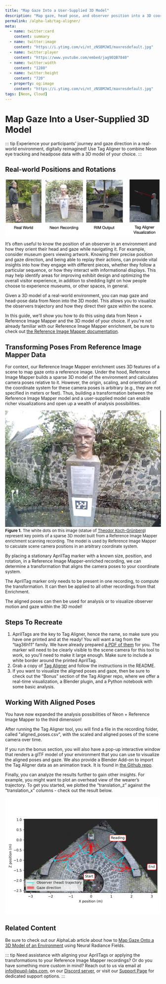 ```yaml
---
title: "Map Gaze Into a User-Supplied 3D Model"
description: "Map gaze, head pose, and observer position into a 3D coordinate system of your choice using our Tag Aligner tool."
permalink: /alpha-lab/tag-aligner/
meta:
  - name: twitter:card
    content: summary
  - name: twitter:image
    content: "https://i.ytimg.com/vi/nt_zNSBMJWI/maxresdefault.jpg"
  - name: twitter:player
    content: "https://www.youtube.com/embed/jag9EQB7840"
  - name: twitter:width
    content: "1280"
  - name: twitter:height
    content: "720"
  - property: og:image
    content: "https://i.ytimg.com/vi/nt_zNSBMJWI/maxresdefault.jpg"
tags: [Neon, Cloud]
---
```


<script setup>
import TagLinks from '@components/TagLinks.vue'
</script>

# Map Gaze Into a User-Supplied 3D Model

<TagLinks :tags="$frontmatter.tags" />

<Youtube src="jag9EQB7840"/>

::: tip
Experience your participants' journey and gaze direction in a real-world environment, digitally reimagined! Use Tag Aligner to combine Neon eye tracking and headpose data with a 3D model of your choice.
:::

## Real-world Positions and Rotations

![Comparison of the different ways to project Neon data into various coordinate systems](./coord-sys-comparisons.png)

It’s often useful to know the position of an observer in an environment and how they orient their head and gaze while navigating it. For example, consider museum goers viewing artwork. Knowing their precise position and gaze direction, and being able to replay their actions, can provide vital insights into how they engage with different pieces, whether they follow a particular sequence, or how they interact with informational displays. This may help identify areas for improving exhibit design and optimizing the overall visitor experience, in addition to shedding light on how people choose to experience museums, or other spaces, in general.

Given a 3D model of a real-world environment, you can map gaze and head-pose data from Neon into the 3D model. This allows you to visualize the observers trajectory and how they direct their gaze within the scene.

In this guide, we'll show you how to do this using data from Neon + Reference Image Mapper and the 3D model of your choice. If you're not already familiar with our Reference Image Mapper enrichment, be sure to check out [the Reference Image Mapper documentation](https://docs.pupil-labs.com/neon/pupil-cloud/enrichments/reference-image-mapper/).

## Transforming Poses From Reference Image Mapper Data

For context, our Reference Image Mapper enrichment uses 3D features of a scene to map gaze onto a reference image. Under the hood, Reference Image Mapper builds a sparse 3D model of the environment and calculates camera poses relative to it. However, the origin, scaling, and orientation of the coordinate system for these camera poses is arbitrary (e.g., they are not specified in meters or feet). Thus, building a transformation between the Reference Image Mapper model and a user-supplied model can enable richer visualizations and open up a wealth of analysis possibilities.

![Depiction of the sparse 3D model produced by our Reference Image Mapper](./rim_3d_model.png)
<font size=2><b>Figure 1.</b> The white dots on this image (statue of <a href="https://en.wikipedia.org/wiki/Theodor_Koch-Grunberg">Theodor Koch-Grünberg</a>) represent key points of a sparse 3D model built from a Reference Image Mapper enrichment scanning recording. The model is used by Reference Image Mapper to calculate scene camera positions in an arbitrary coordinate system.</font>

By placing a stationary AprilTag marker with a known size, position, and rotation, in a Reference Image Mapper-enriched recording, we can determine a transformation that aligns the camera poses to your coordinate system.

The AprilTag marker only needs to be present in one recording, to compute the transformation. It can then be applied to all other recordings from that Enrichment.

The aligned poses can then be used for analysis or to visualize observer motion and gaze within the 3D model!

## Steps To Recreate

1. AprilTags are the key to Tag Aligner, hence the name, so make sure you have one printed and at the ready! You will want a tag from the “tag36h11” family. We have already prepared [a PDF of them](https://github.com/pupil-labs/pupil-helpers/blob/master/markers_stickersheet/tag36h11_full.pdf?raw=True) for you. The marker will need to be clearly visible to the scene camera for this tool to work, so you'll need to make it large enough. Make sure to include a white border around the printed AprilTag.
2. Grab a copy of [Tag Aligner](https://github.com/pupil-labs/tag-aligner) and follow the instructions in the README.
3. If you want to visualize the aligned poses and gaze, then be sure to check out the “Bonus” section of the Tag Aligner repo, where we offer a real-time visualization, a Blender plugin, and a Python notebook with some basic analysis.


## Working With Aligned Poses

You have now expanded the analysis possibilities of Neon + Reference Image Mapper to the third dimension!

After running the Tag Aligner tool, you will find a file in the recording folder, called "aligned_poses.csv", with the scaled and aligned poses of the scene camera over time.

If you run the bonus section, you will also have a pop-up interactive window that renders a glTF model of your environment that you can use to visualize the aligned poses and gaze. We also provide a Blender Add-on to import the Tag Aligner data as an animation track. It is found in [the Github repo](https://github.com/pupil-labs/tag-aligner).

Finally, you can analyze the results further to gain other insights. For example, you might want to plot an overhead view of the wearer’s trajectory. To get you started, we plotted the “translation_z” against the “translation_x” columns - check out the result below.

![Overhead projection of observer trajectory and gaze mapped onto statue scene](./observer_position.png)

## Related Content

Be sure to check out our AlphaLab article about how to [Map Gaze Onto a 3D Model of an Environment](https://docs.pupil-labs.com/alpha-lab/nerfs/) using Neural Radiance Fields.

::: tip
Need assistance with aligning your AprilTags or applying the transformations to your Reference Image Mapper recordings? Or do you have something more custom in mind? Reach out to us via email at [info@pupil-labs.com](mailto:info@pupil-labs.com), on our [Discord server](https://pupil-labs.com/chat/), or visit our [Support Page](https://pupil-labs.com/products/support/) for dedicated support options.
:::